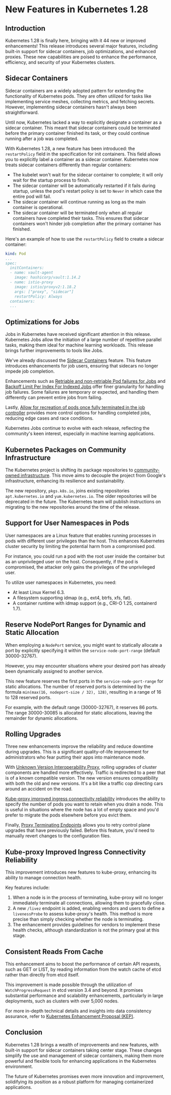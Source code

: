 # New Features in Kubernetes 1.28

## Introduction

Kubernetes 1.28 is finally here, bringing with it 44 new or improved enhancements! This release introduces several major features, including built-in support for sidecar containers, job optimizations, and enhanced proxies. These new capabilities are poised to enhance the performance, efficiency, and security of your Kubernetes clusters.

## Sidecar Containers

Sidecar containers are a widely adopted pattern for extending the functionality of Kubernetes pods. They are often utilized for tasks like implementing service meshes, collecting metrics, and fetching secrets. However, implementing sidecar containers hasn't always been straightforward.

Until now, Kubernetes lacked a way to explicitly designate a container as a sidecar container. This meant that sidecar containers could be terminated before the primary container finished its task, or they could continue running after a job was completed.

With Kubernetes 1.28, a new feature has been introduced: the `restartPolicy` field in the specification for init containers. This field allows you to explicitly label a container as a sidecar container. Kubernetes now treats sidecar containers differently than regular containers:

- The kubelet won't wait for the sidecar container to complete; it will only wait for the startup process to finish.
- The sidecar container will be automatically restarted if it fails during startup, unless the pod's restart policy is set to `Never` in which case the entire pod will fail.
- The sidecar container will continue running as long as the main container is operational.
- The sidecar container will be terminated only when all regular containers have completed their tasks. This ensures that sidecar containers won't hinder job completion after the primary container has finished.

Here's an example of how to use the `restartPolicy` field to create a sidecar container:

```yaml
kind: Pod
...
spec:
  initContainers:
  - name: vault-agent
    image: hashicorp/vault:1.14.2
  - name: istio-proxy
    image: istio/proxyv2:1.18.2
    args: ["proxy", "sidecar"]
    restartPolicy: Always
  containers:
  ...
```

## Optimizations for Jobs

Jobs in Kubernetes have received significant attention in this release. Kubernetes Jobs allow the initiation of a large number of repetitive parallel tasks, making them ideal for machine learning workloads. This release brings further improvements to tools like Jobs.

We've already discussed the [Sidecar Containers](https://github.com/kubernetes/enhancements/issues/753) feature. This feature introduces enhancements for job users, ensuring that sidecars no longer impede job completion.

Enhancements such as [Retriable and non-retriable Pod failures for Jobs](https://github.com/kubernetes/enhancements/issues/3329) and [Backoff Limit Per Index For Indexed Jobs](https://github.com/kubernetes/enhancements/issues/3850) offer finer granularity for handling job failures. Some failures are temporary or expected, and handling them differently can prevent entire jobs from failing.

Lastly, [Allow for recreation of pods once fully terminated in the job controller](https://github.com/kubernetes/enhancements/issues/3939) provides more control options for handling completed jobs, reducing edge cases and race conditions.

Kubernetes Jobs continue to evolve with each release, reflecting the community's keen interest, especially in machine learning applications.

## Kubernetes Packages on Community Infrastructure

The Kubernetes project is shifting its package repositories to [community-owned infrastructure](https://github.com/kubernetes/enhancements/issues/1731). This move aims to decouple the project from Google's infrastructure, enhancing its resilience and sustainability.

The new repository, `pkgs.k8s.io`, joins existing repositories `apt.kubernetes.io` and `yum.kubernetes.io`. The older repositories will be deprecated in the future. The Kubernetes team will publish instructions on migrating to the new repositories around the time of the release.

## Support for User Namespaces in Pods

User namespaces are a Linux feature that enables running processes in pods with different user privileges than the host. This enhances Kubernetes cluster security by limiting the potential harm from a compromised pod.

For instance, you could run a pod with the root user inside the container but as an unprivileged user on the host. Consequently, if the pod is compromised, the attacker only gains the privileges of the unprivileged user.

To utilize user namespaces in Kubernetes, you need:
- At least Linux Kernel 6.3.
- A filesystem supporting idmap (e.g., ext4, btrfs, xfs, fat).
- A container runtime with idmap support (e.g., CRI-O 1.25, containerd 1.7).

## Reserve NodePort Ranges for Dynamic and Static Allocation

When employing a `NodePort` service, you might want to statically allocate a port by explicitly specifying it within the `service-node-port-range` (default 30000-32767).

However, you may encounter situations where your desired port has already been dynamically assigned to another service.

This new feature reserves the first ports in the `service-node-port-range` for static allocations. The number of reserved ports is determined by the formula `min(max(16, nodeport-size / 32), 128)`, resulting in a range of 16 to 128 reserved ports.

For example, with the default range (30000-32767), it reserves 86 ports. The range 30000-30085 is allocated for static allocations, leaving the remainder for dynamic allocations.

## Rolling Upgrades

Three new enhancements improve the reliability and reduce downtime during upgrades. This is a significant quality-of-life improvement for administrators who fear putting their apps into maintenance mode.

With [Unknown Version Interoperability Proxy](https://github.com/kubernetes/enhancements/issues/4020), rolling upgrades of cluster components are handled more effectively. Traffic is redirected to a peer that is of a known compatible version. The new version ensures compatibility with both the old and new versions. It's a bit like a traffic cop directing cars around an accident on the road.

[Kube-proxy improved ingress connectivity reliability](https://github.com/kubernetes/enhancements/issues/3836) introduces the ability to specify the number of pods you want to retain when you drain a node. This is useful in situations where the node has a lot of empty space and you'd prefer to migrate the pods elsewhere before you evict them.

Finally, [Proxy Terminating Endpoints](https://github.com/kubernetes/enhancements/issues/1669) allows you to retry control plane upgrades that have previously failed. Before this feature, you'd need to manually revert changes to the configuration files.

## Kube-proxy Improved Ingress Connectivity Reliability

This improvement introduces new features to kube-proxy, enhancing its ability to manage connection health.

Key features include:
1. When a node is in the process of terminating, kube-proxy will no longer immediately terminate all connections, allowing them to gracefully close.
2. A new `/livez` endpoint is added, enabling vendors and users to define a `livenessProbe` to assess kube-proxy's health. This method is more precise than simply checking whether the node is terminating.
3. The enhancement provides guidelines for vendors to implement these health checks, although standardization is not the primary goal at this stage.

## Consistent Reads From Cache

This enhancement aims to boost the performance of certain API requests, such as GET or LIST, by reading information from the watch cache of etcd rather than directly from etcd itself.

This improvement is made possible through the utilization of `WatchProgressRequest` in etcd version 3.4 and beyond. It promises substantial performance and scalability enhancements, particularly in large deployments, such as clusters with over 5,000 nodes.

For more in-depth technical details and insights into data consistency assurance, refer to [Kubernetes Enhancement Proposal (KEP)](https://github.com/kubernetes/enhancements/blob/master/keps/sig-api-machinery/2340-Consistent-reads-from-cache/README.md).

## Conclusion

Kubernetes 1.28 brings a wealth of improvements and new features, with built-in support for sidecar containers taking center stage. These changes simplify the use and management of sidecar containers, making them more powerful and flexible tools for enhancing applications in the Kubernetes environment.

The future of Kubernetes promises even more innovation and improvement, solidifying its position as a robust platform for managing containerized applications.
